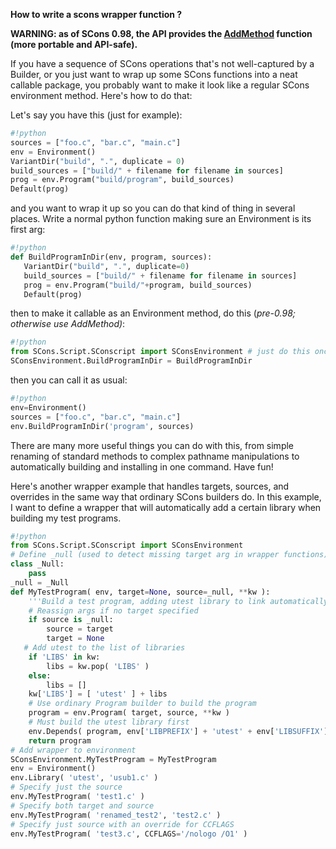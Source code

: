 **How to write a scons wrapper function ?**


**WARNING: as of SCons 0.98, the API provides the [AddMethod](http://scons.org/doc/production/HTML/scons-user.html#chap-add-method) function (more portable and API-safe).**


If you have a sequence of SCons operations that's not well-captured by a Builder, or you just want to wrap up some SCons functions into a neat callable package, you probably want to make it look like a regular SCons environment method.  Here's how to do that:

Let's say you have this (just for example):


```python
#!python
sources = ["foo.c", "bar.c", "main.c"]
env = Environment()
VariantDir("build", ".", duplicate = 0)
build_sources = ["build/" + filename for filename in sources]
prog = env.Program("build/program", build_sources)
Default(prog)
```

and you want to wrap it up so you can do that kind of thing in several places.  Write a normal python function making sure an Environment is its first arg:

```python
#!python
def BuildProgramInDir(env, program, sources):
   VariantDir("build", ".", duplicate=0)
   build_sources = ["build/" + filename for filename in sources]
   prog = env.Program("build/"+program, build_sources)
   Default(prog)
```

then to make it callable as an Environment method, do this (_pre-0.98; otherwise use AddMethod)_:

```python
#!python
from SCons.Script.SConscript import SConsEnvironment # just do this once
SConsEnvironment.BuildProgramInDir = BuildProgramInDir
```

then you can call it as usual:

```python
#!python
env=Environment()
sources = ["foo.c", "bar.c", "main.c"]
env.BuildProgramInDir('program', sources)
```

There are many more useful things you can do with this, from simple renaming of standard methods to complex pathname manipulations to automatically building and installing in one command. Have fun!

Here's another wrapper example that handles targets, sources, and overrides in the same way that ordinary SCons builders do. In this example, I want to define a wrapper that will automatically add a certain library when building my test programs.


```python
#!python
from SCons.Script.SConscript import SConsEnvironment
# Define _null (used to detect missing target arg in wrapper functions)
class _Null:
    pass
_null = _Null
def MyTestProgram( env, target=None, source=_null, **kw ):
    '''Build a test program, adding utest library to link automatically.'''
    # Reassign args if no target specified
    if source is _null:
        source = target
        target = None
   # Add utest to the list of libraries
    if 'LIBS' in kw:
        libs = kw.pop( 'LIBS' )
    else:
        libs = []
    kw['LIBS'] = [ 'utest' ] + libs
    # Use ordinary Program builder to build the program
    program = env.Program( target, source, **kw )
    # Must build the utest library first
    env.Depends( program, env['LIBPREFIX'] + 'utest' + env['LIBSUFFIX'] )
    return program
# Add wrapper to environment
SConsEnvironment.MyTestProgram = MyTestProgram
env = Environment()
env.Library( 'utest', 'usub1.c' )
# Specify just the source
env.MyTestProgram( 'test1.c' )
# Specify both target and source
env.MyTestProgram( 'renamed_test2', 'test2.c' )
# Specify just source with an override for CCFLAGS
env.MyTestProgram( 'test3.c', CCFLAGS='/nologo /O1' )
```

